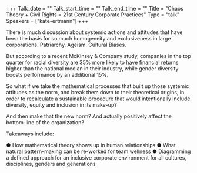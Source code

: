 +++
Talk_date = ""
Talk_start_time = ""
Talk_end_time = ""
Title = "Chaos Theory + Civil Rights = 21st Century Corporate Practices"
Type = "talk"
Speakers = ["kate-ertmann"]
+++

There is much discussion about systemic actions and attitudes that have been the basis for so much homogeneity and exclusiveness in large corporations. Patriarchy. Ageism. Cultural Biases. 

But according to a recent​ ​McKinsey & Company study​, companies in the top quarter for racial diversity are 35% more likely to have financial returns higher than the national median in their industry, while gender diversity boosts performance by an additional 15%. 


So what if we take the mathematical processes that built up those systemic attitudes as the norm, and break them down to their theoretical origins, in order to recalculate a sustainable procedure that would intentionally include diversity, equity and inclusion in its make-up? 

And then make that the new norm? And actually positively affect the bottom-line of the organization? 

Takeaways include: 

● How mathematical theory shows up in human relationships ● What natural pattern-making can be re-worked for team wellness ● Diagramming a defined approach for an inclusive corporate environment for all cultures, disciplines, genders and generations
